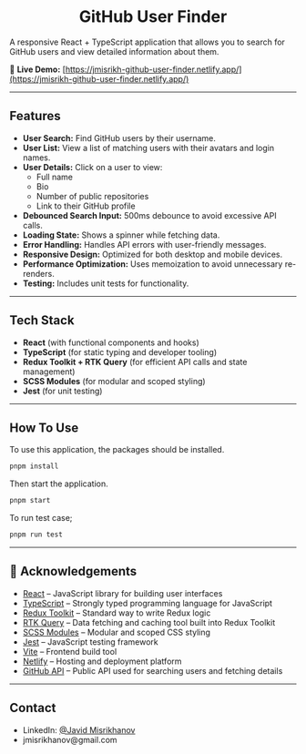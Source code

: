 <h1 align="center">GitHub User Finder</h1>

A responsive React + TypeScript application that allows you to search for GitHub users and view detailed information about them. 

🔗 **Live Demo:** [https://jmisrikh-github-user-finder.netlify.app/](https://jmisrikh-github-user-finder.netlify.app/)

---

##  Features

- **User Search:** Find GitHub users by their username.
- **User List:** View a list of matching users with their avatars and login names.
- **User Details:** Click on a user to view:
  - Full name
  - Bio
  - Number of public repositories
  - Link to their GitHub profile
- **Debounced Search Input:** 500ms debounce to avoid excessive API calls.
- **Loading State:** Shows a spinner while fetching data.
- **Error Handling:** Handles API errors with user-friendly messages.
- **Responsive Design:** Optimized for both desktop and mobile devices.
- **Performance Optimization:** Uses memoization to avoid unnecessary re-renders.
- **Testing:** Includes unit tests for functionality.

---

##  Tech Stack

- **React** (with functional components and hooks)
- **TypeScript** (for static typing and developer tooling)
- **Redux Toolkit + RTK Query** (for efficient API calls and state management)
- **SCSS Modules** (for modular and scoped styling)
- **Jest** (for unit testing)

---

## How To Use

To use this application, the packages should be installed. 
```bash
pnpm install
```
Then start the application.
```bash
pnpm start
```
To run test case;
```bash
pnpm run test
```

---

## 🧾 Acknowledgements

- [React](https://reactjs.org/) – JavaScript library for building user interfaces  
- [TypeScript](https://www.typescriptlang.org/) – Strongly typed programming language for JavaScript  
- [Redux Toolkit](https://redux-toolkit.js.org/) – Standard way to write Redux logic  
- [RTK Query](https://redux-toolkit.js.org/rtk-query/overview) – Data fetching and caching tool built into Redux Toolkit  
- [SCSS Modules](https://github.com/css-modules/css-modules) – Modular and scoped CSS styling  
- [Jest](https://jestjs.io/) – JavaScript testing framework  
- [Vite](https://vitejs.dev/) – Frontend build tool  
- [Netlify](https://www.netlify.com/) – Hosting and deployment platform  
- [GitHub API](https://docs.github.com/en/rest?apiVersion=2022-11-28) – Public API used for searching users and fetching details

---  

## Contact

<ul>
  <li>LinkedIn: <a href="https://www.linkedin.com/in/javid-misrikhanov-57a54692/" rel="nofollow">@Javid Misrikhanov</a></li>
  <li>jmisrikhanov@gmail.com</li>
</ul>
